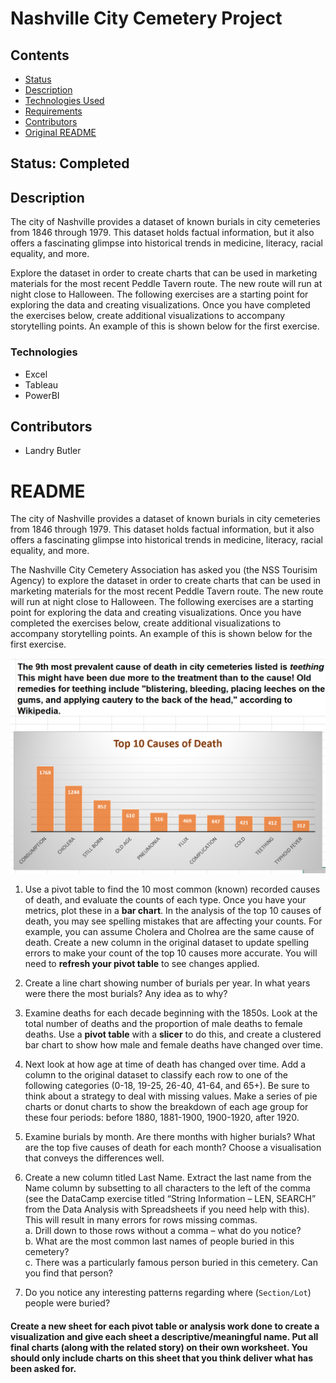 # Nashville City Cemetery Project

## Contents
- [Status](#Status)
- [Description](#Description)
- [Technologies Used](#Technologies)
- [Requirements](#Requirements)
- [Contributors](#Contributors)
- [Original README](#README)


## Status: Completed

## Description
The city of Nashville provides a dataset of known burials in city cemeteries from 1846 through 1979. This dataset holds factual information, but it also offers a fascinating glimpse into historical trends in medicine, literacy, racial equality, and more.

Explore the dataset in order to create charts that can be used in marketing materials for the most recent Peddle Tavern route. The new route will run at night close to Halloween.  The following exercises are a starting point for exploring the data and creating visualizations. Once you have completed the exercises below, create additional visualizations to accompany storytelling points. An example of this is shown below for the first exercise.

### Technologies
- Excel
- Tableau
- PowerBI

## Contributors
- Landry Butler

# README
The city of Nashville provides a dataset of known burials in city cemeteries from 1846 through 1979. This dataset holds factual information, but it also offers a fascinating glimpse into historical trends in medicine, literacy, racial equality, and more.

The Nashville City Cemetery Association has asked you (the NSS Tourisim Agency) to explore the dataset in order to create charts that can be used in marketing materials for the most recent Peddle Tavern route. The new route will run at night close to Halloween.  The following exercises are a starting point for exploring the data and creating visualizations. Once you have completed the exercises below, create additional visualizations to accompany storytelling points. An example of this is shown below for the first exercise.

![top 10 causes](/assets/top_10_death_causes.png)

1.	Use a pivot table to find the 10 most common (known) recorded causes of death, and evaluate the counts of each type. Once you have your metrics, plot these in a **bar chart**. In the analysis of the top 10 causes of death, you may see spelling mistakes that are affecting your counts. For example, you can assume Cholera and Cholrea are the same cause of death. Create a new column in the original dataset to update spelling errors to make your count of the top 10 causes more accurate. You will need to **refresh your pivot table** to see changes applied.

2.	Create a line chart showing number of burials per year. In what years were there the most burials? Any idea as to why?

3. Examine deaths for each decade beginning with the 1850s. Look at the total number of deaths and the proportion of male deaths to female deaths. Use a **pivot table** with a **slicer** to do this, and create a clustered bar chart to show how male and female deaths have changed over time.

4. Next look at how age at time of death has changed over time. Add a column to the original dataset to classify each row to one of the following categories (0-18, 19-25, 26-40, 41-64, and 65+). Be sure to think about a strategy to deal with missing values. Make a series of pie charts or donut charts to show the breakdown of each age group for these four periods: before 1880, 1881-1900, 1900-1920, after 1920.

5. Examine burials by month. Are there months with higher burials? What are the top five causes of death for each month? Choose a visualisation that conveys the differences well.

6. Create a new column titled Last Name. Extract the last name from the Name column by subsetting to all characters to the left of the comma (see the DataCamp exercise titled “String Information – LEN, SEARCH” from the Data Analysis with Spreadsheets if you need help with this). This will result in many errors for rows missing commas.   
    a. 	Drill down to those rows without a comma – what do you notice?  
    b.	What are the most common last names of people buried in this cemetery?  
    c.	There was a particularly famous person buried in this cemetery. Can you find that person?

7. Do you notice any interesting patterns regarding where (`Section/Lot`) people were buried?


#### Create a new sheet for each pivot table or analysis work done to create a visualization and give each sheet a descriptive/meaningful name. Put all final charts (along with the related story) on their own worksheet. You should only include charts on this sheet that you think deliver what has been asked for.
